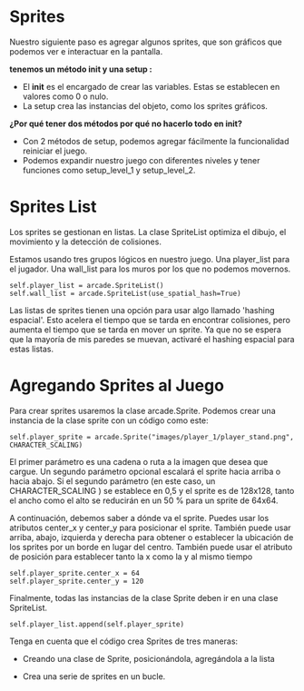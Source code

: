 # Sprites

Nuestro siguiente paso es agregar algunos sprites, que son gráficos que podemos ver e interactuar en la pantalla.


**tenemos un método __init__ y una setup :**

* El __init__ es el encargado de crear las variables. Estas se establecen en valores como 0 o nulo. 
* La setup crea las instancias del objeto, como los sprites gráficos.

**¿Por qué tener dos métodos por qué no hacerlo todo en __init__?**

* Con 2 métodos de setup, podemos agregar fácilmente la funcionalidad reiniciar el juego.
* Podemos expandir nuestro juego con diferentes niveles y tener funciones como setup_level_1 y setup_level_2.

# Sprites List

Los sprites se gestionan en listas. La clase SpriteList optimiza el dibujo, el movimiento y la detección de colisiones.

Estamos usando tres grupos lógicos en nuestro juego. Una player_list para el jugador. Una wall_list para los muros por los que no podemos movernos.

    self.player_list = arcade.SpriteList()
    self.wall_list = arcade.SpriteList(use_spatial_hash=True)

Las listas de sprites tienen una opción para usar algo llamado 'hashing espacial'. Esto acelera el tiempo que se tarda en encontrar colisiones, pero aumenta el tiempo que se tarda en mover un sprite. Ya que no se espera que la mayoría de mis paredes se muevan, activaré el hashing espacial para estas listas. 

# Agregando Sprites al Juego

Para crear sprites usaremos la clase arcade.Sprite. Podemos crear una instancia de la clase sprite con un código como este:

    self.player_sprite = arcade.Sprite("images/player_1/player_stand.png", CHARACTER_SCALING)

El primer parámetro es una cadena o ruta a la imagen que desea que cargue. Un segundo parámetro opcional escalará el sprite hacia arriba o hacia abajo. Si el segundo parámetro (en este caso, un CHARACTER_SCALING ) se establece en 0,5 y el sprite es de 128x128, tanto el ancho como el alto se reducirán en un 50 % para un sprite de 64x64.

A continuación, debemos saber a dónde va el sprite. Puedes usar los atributos center_x y center_y para posicionar el sprite. También puede usar arriba, abajo, izquierda y derecha para obtener o establecer la ubicación de los sprites por un borde en lugar del centro. También puede usar el atributo de posición para establecer tanto la x como la y al mismo tiempo

    self.player_sprite.center_x = 64
    self.player_sprite.center_y = 120

Finalmente, todas las instancias de la clase Sprite deben ir en una clase SpriteList.

    self.player_list.append(self.player_sprite)

Tenga en cuenta que el código crea Sprites de tres maneras:

* Creando una clase de Sprite, posicionándola, agregándola a la lista

* Crea una serie de sprites en un bucle. 